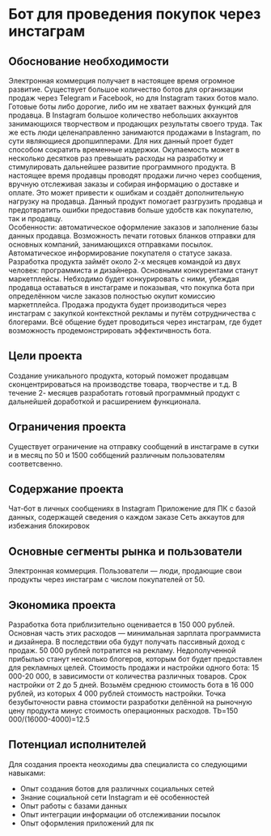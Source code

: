 # Бот для проведения покупок через инстаграм
## Обоснование необходимости
Электронная коммерция получает в настоящее время огромное развитие. Существует большое количество ботов для организации продаж через Telegram и Facebook, но для Instagram таких ботов мало. Готовые боты либо дорогие, либо им не хватает важных функций для продавца. 
В Instagram большое количество небольших аккаунтов занимающихся творчеством и продающих результаты своего труда. Так же есть люди целенаправленно занимаются продажами в Instagram, по сути являющиеся дропшипперами. Для них данный проет будет способом сократить временные издержки. Окупаемость может в несколько десятков раз превышать расходы на разработку и стимулировать дальнейшее развитие программного продукта.
В настоящее время продавцы проводят продажи лично через сообщения, вручную отслеживая заказы и собирая информацию о доставке и оплате. Это может привести к ошибкам и создаёт дополнительную нагрузку на продавца. 
Данный продукт помогает разгрузить продавца и предотвратить ошибки предоставив больше удобств как покупателю, так и продавцу.  
Особенности: автоматическое оформление заказов и заполнение базы данных продавца. Возможность печати готовых бланков отправки для основных компаний, занимающихся отправками посылок. Автоматическое информирование покупателя о статусе заказа. 
Разработка продукта займёт около 2-х месяцев командой из двух человек: программиста и дизайнера.
Основными конкурентами станут маркетплейсы. Небходимо будет конкурировать с ними, убеждая продавца оставаться в инстаграме и показывая, что покупка бота при определённом числе заказов полностью окупит комиссию маркетплейса.
Продажа продукта будет производиться через инстаграм с закупкой контекстной рекламы и путём сотрудничества с блогерами. Всё общение будет проводиться через инстаграм, где будет возможность продемонстрировать эффектичвность бота.
## Цели проекта
Создание уникального продукта, который поможет продавцам сконцентрироваться на производстве товара, творчестве и т.д. В течение 2- месяцев разработать готовый программный продукт с дальнейшей доработкой и расширением функционала.
## Ограничения проекта
Существует ограничение на отправку сообщений в инстаграме в сутки и в месяц по 50 и 1500 соббщений различным пользователям соответсвенно.
## Содержание проекта
Чат-бот в личных сообщениях в Instagram
Приложение для ПК с базой данных, содержащей сведения о каждом заказе
Сеть аккаутов для избежания блокировок
## Основные сегменты рынка и пользователи
Электронная коммерция. Пользователи — люди, продающие свои продукты через инстаграм с числом покупателей от 50.
## Экономика проекта
Разработка бота приблизительно оценивается в 150 000 рублей. Основная часть этих расходов — минимальная зарплата программиста и дизайнера. В последствии оба будут получать пассивный доход с продаж. 50 000 рублей потратится на рекламу. Недополученной прибылью станут несколько блогеров, которым бот будет предоставлен для рекламных целей.
Стоимость продажи и настройки одного бота: 15 000-20 000, в зависимости от количества различных товаров. Срок настройки от 2 до 5 дней.
Возьмём среднюю стоимость бота в 16 000 рублей, из которых 4 000 рублей стоимость настройки.
Точка безубыточности равна стоимости разработки делённой на рыночную цену продукта минус стоимость операционных расходов. Tb=150 000/(16000-4000)=12.5
## Потенциал исполнителей
Для создания проекта неоходимы два специалиста со следующими навыками:
* Опыт создания ботов для различных социальных сетей
* Знание социальной сети Instagram и её особенностей
* Опыт работы с базами данных
* Опыт интеграции информации об отслеживании посылок
* Опыт оформления приложений для пк
